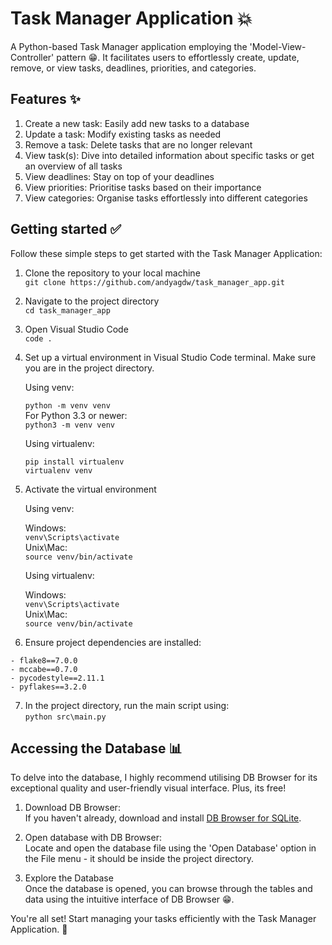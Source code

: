# Task Manager Application 💥

A Python-based Task Manager application employing the
'Model-View-Controller' pattern 😁. It facilitates users to
effortlessly create, update, remove, or view tasks, deadlines,
priorities, and categories.

## Features ✨

1. Create a new task: Easily add new tasks to a database
2. Update a task: Modify existing tasks as needed
3. Remove a task: Delete tasks that are no longer relevant
4. View task(s): Dive into detailed information about specific tasks or get an overview of all tasks
5. View deadlines: Stay on top of your deadlines
6. View priorities: Prioritise tasks based on their importance
7. View categories: Organise tasks effortlessly into different categories

## Getting started ✅

Follow these simple steps to get started with the Task Manager Application:

1. Clone the repository to your local machine <br />
   `git clone https://github.com/andyagdw/task_manager_app.git`
2. Navigate to the project directory <br />
   `cd task_manager_app`
3. Open Visual Studio Code <br />
   `code .`
4. Set up a virtual environment in Visual Studio Code terminal. Make sure you are in the project directory. <br />

   Using venv:

   `python -m venv venv` <br />
   For Python 3.3 or newer: <br />
   `python3 -m venv venv`

   Using virtualenv:

   ```
   pip install virtualenv
   virtualenv venv
   ```

5. Activate the virtual environment

   Using venv:

   Windows: <br />
   `venv\Scripts\activate` <br />
   Unix\Mac: <br />
   `source venv/bin/activate`

   Using virtualenv: <br />

   Windows: <br />
   `venv\Scripts\activate` <br />
   Unix\Mac: <br />
   `source venv/bin/activate`

6. Ensure project dependencies are installed: <br />

```
- flake8==7.0.0
- mccabe==0.7.0
- pycodestyle==2.11.1
- pyflakes==3.2.0
```

7. In the project directory, run the main script using: <br />
   `python src\main.py`

## Accessing the Database 📊

To delve into the database, I highly recommend utilising DB Browser for its exceptional quality and
user-friendly visual interface. Plus, its free! 

1. Download DB Browser: <br />
   If you haven't already, download and install [DB Browser for SQLite](https://sqlitebrowser.org/dl/).

2. Open database with DB Browser: <br />
   Locate and open the database file using the 'Open Database' option in the File menu - it should be inside the project directory.

3. Explore the Database <br />
   Once the database is opened, you can browse through the tables and data using the intuitive interface of DB Browser 😁.

You're all set! Start managing your tasks efficiently with the Task Manager Application. 🚀
